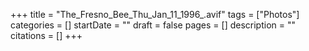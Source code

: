 +++
title = "The_Fresno_Bee_Thu_Jan_11_1996_.avif"
tags = ["Photos"]
categories = []
startDate = ""
draft = false
pages = []
description = ""
citations = []
+++

